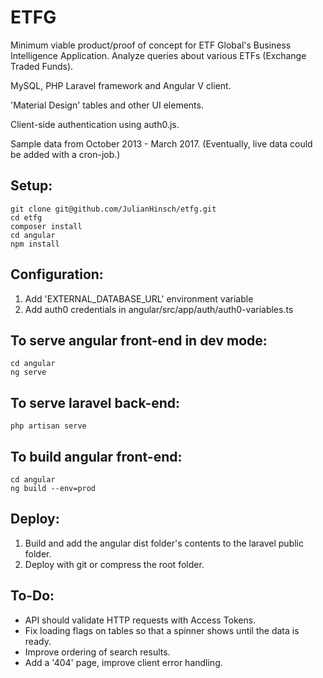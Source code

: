 # ETFG

Minimum viable product/proof of concept for ETF Global's Business Intelligence Application.
Analyze queries about various ETFs (Exchange Traded Funds).

MySQL, PHP Laravel framework and Angular V client.

'Material Design' tables and other UI elements.

Client-side authentication using auth0.js.

Sample data from October 2013 - March 2017.  (Eventually, live data could be added with a cron-job.)

## Setup:

```
git clone git@github.com/JulianHinsch/etfg.git
cd etfg
composer install
cd angular
npm install
```

## Configuration:

1.  Add 'EXTERNAL_DATABASE_URL' environment variable
2.  Add auth0 credentials in angular/src/app/auth/auth0-variables.ts

## To serve angular front-end in dev mode:

```
cd angular
ng serve
```

## To serve laravel back-end:

```
php artisan serve
```

## To build angular front-end:

```
cd angular
ng build --env=prod
```

## Deploy:

1.  Build and add the angular dist folder's contents to the laravel public folder.
2.  Deploy with git or compress the root folder.

## To-Do:

- API should validate HTTP requests with Access Tokens.
- Fix loading flags on tables so that a spinner shows until the data is ready.
- Improve ordering of search results.
- Add a '404' page, improve client error handling.
